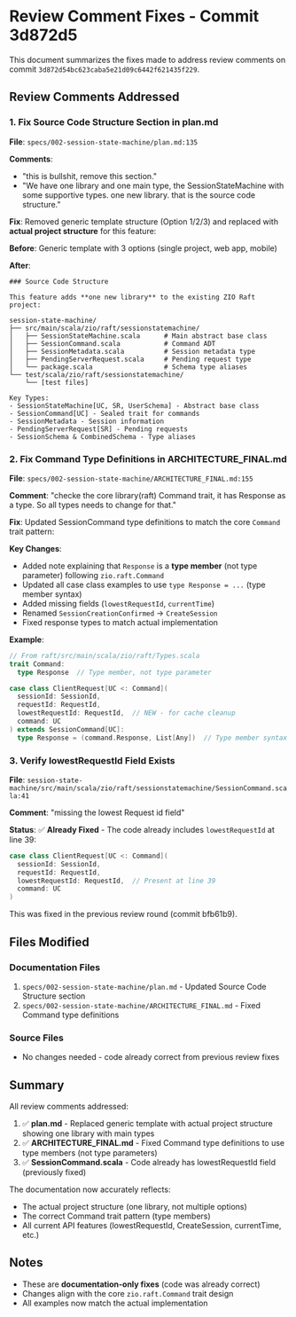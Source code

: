 # Review Comment Fixes - Commit 3d872d5

This document summarizes the fixes made to address review comments on commit `3d872d54bc623caba5e21d09c6442f621435f229`.

## Review Comments Addressed

### 1. **Fix Source Code Structure Section in plan.md**
   **File**: `specs/002-session-state-machine/plan.md:135`
   
   **Comments**: 
   - "this is bullshit, remove this section."
   - "We have one library and one main type, the SessionStateMachine with some supportive types. one new library. that is the source code structure."
   
   **Fix**: Removed generic template structure (Option 1/2/3) and replaced with **actual project structure** for this feature:
   
   **Before**: Generic template with 3 options (single project, web app, mobile)
   
   **After**:
   ```
   ### Source Code Structure
   
   This feature adds **one new library** to the existing ZIO Raft project:
   
   session-state-machine/
   ├── src/main/scala/zio/raft/sessionstatemachine/
   │   ├── SessionStateMachine.scala      # Main abstract base class
   │   ├── SessionCommand.scala           # Command ADT
   │   ├── SessionMetadata.scala          # Session metadata type
   │   ├── PendingServerRequest.scala     # Pending request type
   │   └── package.scala                  # Schema type aliases
   └── test/scala/zio/raft/sessionstatemachine/
       └── [test files]
   
   Key Types:
   - SessionStateMachine[UC, SR, UserSchema] - Abstract base class
   - SessionCommand[UC] - Sealed trait for commands
   - SessionMetadata - Session information
   - PendingServerRequest[SR] - Pending requests
   - SessionSchema & CombinedSchema - Type aliases
   ```

### 2. **Fix Command Type Definitions in ARCHITECTURE_FINAL.md**
   **File**: `specs/002-session-state-machine/ARCHITECTURE_FINAL.md:155`
   
   **Comment**: "checke the core library(raft) Command trait, it has Response as a type. So all types needs to change for that."
   
   **Fix**: Updated SessionCommand type definitions to match the core `Command` trait pattern:
   
   **Key Changes**:
   - Added note explaining that `Response` is a **type member** (not type parameter) following `zio.raft.Command`
   - Updated all case class examples to use `type Response = ...` (type member syntax)
   - Added missing fields (`lowestRequestId`, `currentTime`)
   - Renamed `SessionCreationConfirmed` → `CreateSession`
   - Fixed response types to match actual implementation
   
   **Example**:
   ```scala
   // From raft/src/main/scala/zio/raft/Types.scala
   trait Command:
     type Response  // Type member, not type parameter
   
   case class ClientRequest[UC <: Command](
     sessionId: SessionId,
     requestId: RequestId,
     lowestRequestId: RequestId,  // NEW - for cache cleanup
     command: UC
   ) extends SessionCommand[UC]:
     type Response = (command.Response, List[Any])  // Type member syntax
   ```

### 3. **Verify lowestRequestId Field Exists**
   **File**: `session-state-machine/src/main/scala/zio/raft/sessionstatemachine/SessionCommand.scala:41`
   
   **Comment**: "missing the lowest Request id field"
   
   **Status**: ✅ **Already Fixed** - The code already includes `lowestRequestId` at line 39:
   ```scala
   case class ClientRequest[UC <: Command](
     sessionId: SessionId,
     requestId: RequestId,
     lowestRequestId: RequestId,  // Present at line 39
     command: UC
   )
   ```
   
   This was fixed in the previous review round (commit bfb61b9).

## Files Modified

### Documentation Files
1. `specs/002-session-state-machine/plan.md` - Updated Source Code Structure section
2. `specs/002-session-state-machine/ARCHITECTURE_FINAL.md` - Fixed Command type definitions

### Source Files
- No changes needed - code already correct from previous review fixes

## Summary

All review comments addressed:

1. ✅ **plan.md** - Replaced generic template with actual project structure showing one library with main types
2. ✅ **ARCHITECTURE_FINAL.md** - Fixed Command type definitions to use type members (not type parameters)
3. ✅ **SessionCommand.scala** - Code already has lowestRequestId field (previously fixed)

The documentation now accurately reflects:
- The actual project structure (one library, not multiple options)
- The correct Command trait pattern (type members)
- All current API features (lowestRequestId, CreateSession, currentTime, etc.)

## Notes

- These are **documentation-only fixes** (code was already correct)
- Changes align with the core `zio.raft.Command` trait design
- All examples now match the actual implementation
